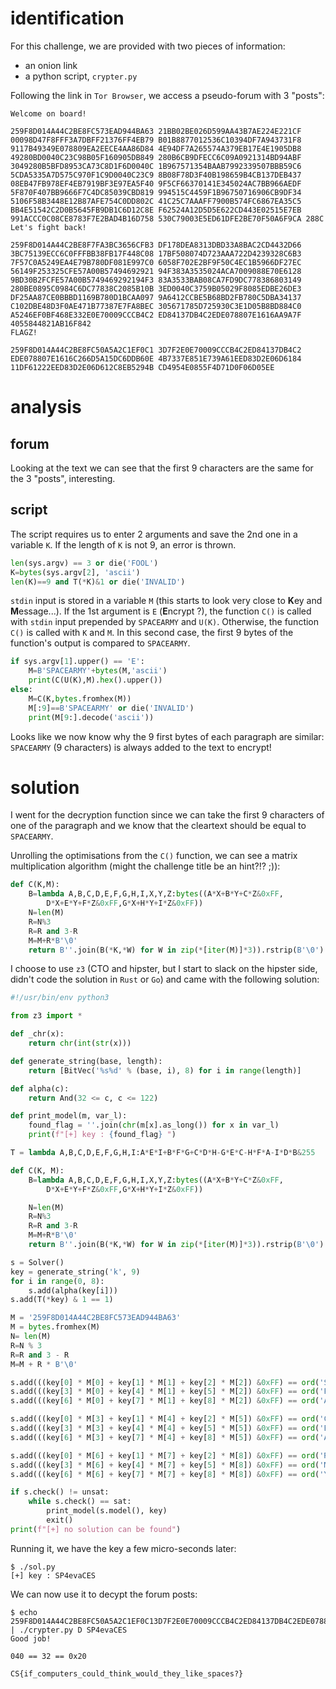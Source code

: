 # identification

For this challenge, we are provided with two pieces of information:
- an onion link
- a python script, `crypter.py`

Following the link in `Tor Browser`, we access a pseudo-forum with 3 "posts":

```console
Welcome on board!

259F8D014A44C2BE8FC573EAD944BA63 21BB02BE026D599AA43B7AE224E221CF 00098D47F8FFF3A7DBFF21376FF4EB79 B01B8877012536C10394DF7A943731F8 9117B49349E078809EA2EECE4AA86D84 4E94DF7A265574A379EB17E4E1905DB8 49280BD0040C23C98B05F160905DB849 280B6CB9DFECC6C09A0921314BD94ABF 3049280B5BFD8953CA73C8D1F6D0040C 1B967571354BAAB7992339507BBB59C6 5CDA5335A7D575C970F1C9D0040C23C9 8B08F78D3F40B198659B4CB137DEB437 08EB47FB978EF4EB7919BF3E97EA5F40 9F5CF66370141E345024AC7BB966AEDF 5F870F407BB9666F7C4DC85039CBD819 994515C4459F1B96750716906CB9DF34 5106F58B3448E12B87AFE754C0DD802C 41C25C7AAAFF7900B574FC6867EA35C5 BB4E51542C2D0B5645FB9DB1C6D12C8E F62524A12D5D5E622CD443E02515E7EB 991ACCC0C08CE8783F7E2BAD4B16D758 530C79003E5ED61DFE2BE70F50A6F9CA 288C
Let's fight back!

259F8D014A44C2BE8F7FA3BC3656CFB3 DF178DEA8313DBD33A8BAC2CD4432D66 3BC75139ECC6C0FFFBB38FB17F448C08 17BF508074D723AAA722D4239328C6B3 7F57C0A5249EA4E79B780DF081E997C0 6058F702E2BF9F50C4EC1B5966DF27EC 56149F253325CFE57A00B57494692921 94F383A3535024ACA7009088E70E6128 9BD30B2FCFE57A00B5749469292194F3 83A3533BAB08CA7FD9DC778386803149 280BE0895C0984C6DC77838C2085B10B 3ED0040C3759B05029F8085EDBE26DE3 DF25AA87CE0BBBD1169B780D1BCAA097 9A6412CCBE5B68BD2FB780C5DBA34137 C102DBE48D3F0AE471B77387E7FA8BEC 305671785D725930C3E1D05B8BD884C0 A5246EF0BF468E332E0E70009CCCB4C2 ED84137DB4C2EDE078807E1616AA9A7F 4055844821AB16F842
FLAGZ!

259F8D014A44C2BE8FC50A5A2C1EF0C1 3D7F2E0E70009CCCB4C2ED84137DB4C2 EDE078807E1616C266D5A15DC6DDB60E 4B7337E851E739A61EED83D2E06D6184 11DF61222EED83D2E06D612C8EB5294B CD4954E0855F4D71D0F06D05EE
```

# analysis

## forum

Looking at the text we can see that the first 9 characters are the same for the 3 "posts", interesting.

## script

The script requires us to enter 2 arguments and save the 2nd one in a variable `K`. If the length of `K` is not 9, an error is thrown.

```python
len(sys.argv) == 3 or die('FOOL')
K=bytes(sys.argv[2], 'ascii')
len(K)==9 and T(*K)&1 or die('INVALID')
```

`stdin` input is stored in a variable `M` (this starts to look very close to **K**ey and **M**essage...). If the 1st argument is `E` (**E**ncrypt ?), the function `C()` is called with `stdin` input prepended by `SPACEARMY` and `U(K)`. Otherwise, the function `C()` is called with `K` and `M`. In this second case, the first 9 bytes of the function's output is compared to `SPACEARMY`.

```python
if sys.argv[1].upper() == 'E':
    M=B'SPACEARMY'+bytes(M,'ascii')
    print(C(U(K),M).hex().upper())
else:
    M=C(K,bytes.fromhex(M))
    M[:9]==B'SPACEARMY' or die('INVALID')
    print(M[9:].decode('ascii'))
```

Looks like we now know why the 9 first bytes of each paragraph are similar: `SPACEARMY` (9 characters) is always added to the text to encrypt! 

# solution

I went for the decryption function since we can take the first 9 characters of one of the paragraph and we know that the cleartext should be equal to `SPACEARMY`.

Unrolling the optimisations from the `C()` function, we can see a matrix multiplication algorithm (might the challenge title be an hint?!? ;)):

```python
def C(K,M):
    B=lambda A,B,C,D,E,F,G,H,I,X,Y,Z:bytes((A*X+B*Y+C*Z&0xFF,
        D*X+E*Y+F*Z&0xFF,G*X+H*Y+I*Z&0xFF))
    N=len(M)
    R=N%3
    R=R and 3-R
    M=M+R*B'\0'
    return B''.join(B(*K,*W) for W in zip(*[iter(M)]*3)).rstrip(B'\0')
```

I choose to use `z3` (CTO and hipster, but I start to slack on the hipster side, didn't code the solution in `Rust` or `Go`) and came with the following solution:

```python
#!/usr/bin/env python3

from z3 import *

def _chr(x):
	return chr(int(str(x)))

def generate_string(base, length):
    return [BitVec('%s%d' % (base, i), 8) for i in range(length)]

def alpha(c):
    return And(32 <= c, c <= 122)

def print_model(m, var_l):
    found_flag = ''.join(chr(m[x].as_long()) for x in var_l)
    print(f"[+] key : {found_flag} ")

T = lambda A,B,C,D,E,F,G,H,I:A*E*I+B*F*G+C*D*H-G*E*C-H*F*A-I*D*B&255

def C(K, M):
    B=lambda A,B,C,D,E,F,G,H,I,X,Y,Z:bytes((A*X+B*Y+C*Z&0xFF,
        D*X+E*Y+F*Z&0xFF,G*X+H*Y+I*Z&0xFF))

    N=len(M)
    R=N%3
    R=R and 3-R
    M=M+R*B'\0'
    return B''.join(B(*K,*W) for W in zip(*[iter(M)]*3)).rstrip(B'\0')

s = Solver()
key = generate_string('k', 9)
for i in range(0, 8):
    s.add(alpha(key[i]))
s.add(T(*key) & 1 == 1)

M = '259F8D014A44C2BE8FC573EAD944BA63'
M = bytes.fromhex(M)
N= len(M)
R=N % 3
R=R and 3 - R
M=M + R * B'\0'

s.add(((key[0] * M[0] + key[1] * M[1] + key[2] * M[2]) &0xFF) == ord('S'))
s.add(((key[3] * M[0] + key[4] * M[1] + key[5] * M[2]) &0xFF) == ord('P'))
s.add(((key[6] * M[0] + key[7] * M[1] + key[8] * M[2]) &0xFF) == ord('A'))

s.add(((key[0] * M[3] + key[1] * M[4] + key[2] * M[5]) &0xFF) == ord('C'))
s.add(((key[3] * M[3] + key[4] * M[4] + key[5] * M[5]) &0xFF) == ord('E'))
s.add(((key[6] * M[3] + key[7] * M[4] + key[8] * M[5]) &0xFF) == ord('A'))

s.add(((key[0] * M[6] + key[1] * M[7] + key[2] * M[8]) &0xFF) == ord('R'))
s.add(((key[3] * M[6] + key[4] * M[7] + key[5] * M[8]) &0xFF) == ord('M'))
s.add(((key[6] * M[6] + key[7] * M[7] + key[8] * M[8]) &0xFF) == ord('Y'))

if s.check() != unsat:
    while s.check() == sat:
        print_model(s.model(), key)
        exit() 
print(f"[+] no solution can be found")
```

Running it, we have the key a few micro-seconds later:

```console
$ ./sol.py
[+] key : SP4evaCES
```

We can now use it to decypt the forum posts:

```console
$ echo 259F8D014A44C2BE8FC50A5A2C1EF0C13D7F2E0E70009CCCB4C2ED84137DB4C2EDE078807E1616C266D5A15DC6DDB60E4B7337E851E739A61EED83D2E06D618411DF61222EED83D2E06D612C8EB5294BCD4954E0855F4D71D0F06D05EE | ./crypter.py D SP4evaCES
Good job!

040 == 32 == 0x20

CS{if_computers_could_think_would_they_like_spaces?}
```
